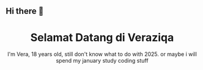 ## Hi there 👋

<!--
**veraziqa/veraziqa** is a ✨ _special_ ✨ repository because its `README.md` (this file) appears on your GitHub profile.

Here are some ideas to get you started:

- 🔭 I’m currently working on ...
- 🌱 I’m currently learning ...
- 👯 I’m looking to collaborate on ...
- 🤔 I’m looking for help with ...
- 💬 Ask me about ...
- 📫 How to reach me: ...
- 😄 Pronouns: ...
- ⚡ Fun fact: ...
-->
<!DOCTYPE html>
<html lang="id">
<head>
    <meta charset="UTF-8">
    <meta name="viewport" content="width=device-width, initial-scale=1.0">
    <title>Veraziqa</title>
    <link rel="stylesheet" href="style.css">
</head>
<body>
    <!-- Header Section -->
    <header>
        <div class="header-content">
            <h1>Selamat Datang di Veraziqa</h1>
            <p>I'm Vera, 18 years old, still don't know what to do with 2025. or maybe i will spend my january study coding stuff</p>
        </div>
    </header>
